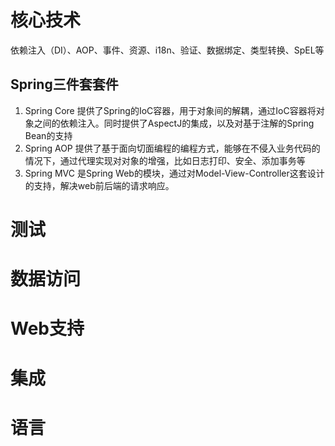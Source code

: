 # 核心技术
依赖注入（DI）、AOP、事件、资源、i18n、验证、数据绑定、类型转换、SpEL等
## Spring三件套套件
1. Spring Core 提供了Spring的IoC容器，用于对象间的解耦，通过IoC容器将对象之间的依赖注入。同时提供了AspectJ的集成，以及对基于注解的Spring Bean的支持
2. Spring AOP 提供了基于面向切面编程的编程方式，能够在不侵入业务代码的情况下，通过代理实现对对象的增强，比如日志打印、安全、添加事务等
3. Spring MVC 是Spring Web的模块，通过对Model-View-Controller这套设计的支持，解决web前后端的请求响应。

# 测试

# 数据访问
# Web支持
# 集成
# 语言
